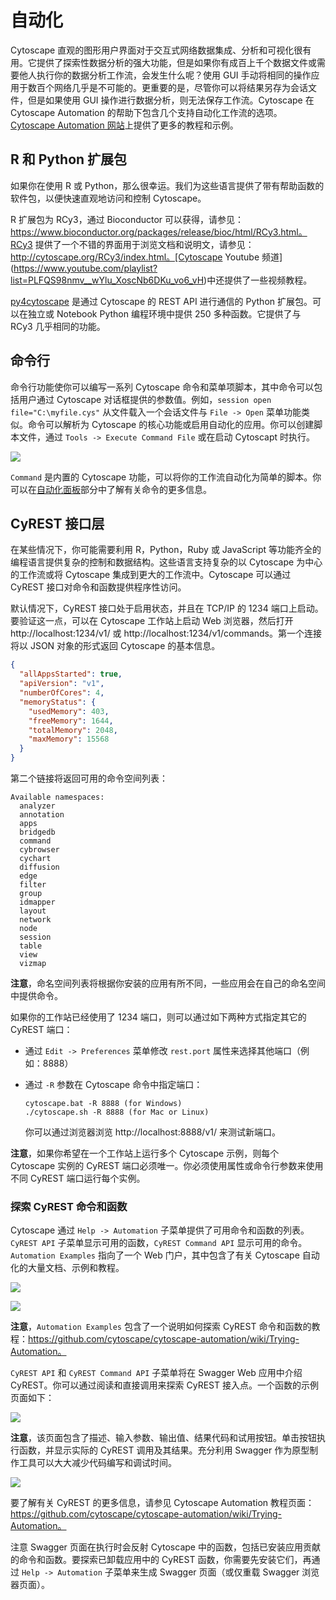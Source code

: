 # 自动化

Cytoscape 直观的图形用户界面对于交互式网络数据集成、分析和可视化很有用。它提供了探索性数据分析的强大功能，但是如果你有成百上千个数据文件或需要他人执行你的数据分析工作流，会发生什么呢？使用 GUI 手动将相同的操作应用于数百个网络几乎是不可能的。更重要的是，尽管你可以将结果另存为会话文件，但是如果使用 GUI 操作进行数据分析，则无法保存工作流。Cytoscape 在 Cytoscape Automation 的帮助下包含几个支持自动化工作流的选项。[Cytoscape Automation 网站](http://automation.cytoscape.org)上提供了更多的教程和示例。

## R 和 Python 扩展包

如果你在使用 R 或 Python，那么很幸运。我们为这些语言提供了带有帮助函数的软件包，以便快速直观地访问和控制 Cytoscape。

R 扩展包为 RCy3，通过 Bioconductor 可以获得，请参见：https://www.bioconductor.org/packages/release/bioc/html/RCy3.html。RCy3 提供了一个不错的界面用于浏览文档和说明文，请参见：http://cytoscape.org/RCy3/index.html。[Cytoscape Youtube 频道](https://www.youtube.com/playlist?list=PLFQS98nmv__wYlu_XoscNb6DKu_vo6_vH)中还提供了一些视频教程。

[py4cytoscape](https://py4cytoscape.readthedocs.io/) 是通过 Cytoscape 的 REST API 进行通信的 Python 扩展包。可以在独立或 Notebook Python 编程环境中提供 250 多种函数。它提供了与 RCy3 几乎相同的功能。

## 命令行

命令行功能使你可以编写一系列 Cytoscape 命令和菜单项脚本，其中命令可以包括用户通过 Cytoscape 对话框提供的参数值。例如，`session open file="C:\myfile.cys"` 从文件载入一个会话文件与 `File -> Open` 菜单功能类似。命令可以解析为 Cytoscape 的核心功能或启用自动化的应用。你可以创建脚本文件，通过 `Tools -> Execute Command File` 或在启动 Cytoscapt 时执行。

![](images/automation/command-panel.png)

`Command` 是内置的 Cytoscape 功能，可以将你的工作流自动化为简单的脚本。你可以在[自动化面板](/automation-panel/)部分中了解有关命令的更多信息。

## CyREST 接口层

在某些情况下，你可能需要利用 R，Python，Ruby 或 JavaScript 等功能齐全的编程语言提供复杂的控制和数据结构。这些语言支持复杂的以 Cytoscape 为中心的工作流或将 Cytoscape 集成到更大的工作流中。Cytoscape 可以通过 CyREST 接口对命令和函数提供程序性访问。

默认情况下，CyREST 接口处于启用状态，并且在 TCP/IP 的 1234 端口上启动。要验证这一点，可以在 Cytoscape 工作站上启动 Web 浏览器，然后打开 http://localhost:1234/v1/ 或 http://localhost:1234/v1/commands。第一个连接将以 JSON 对象的形式返回 Cytoscape 的基本信息。

```json
{
  "allAppsStarted": true,
  "apiVersion": "v1",
  "numberOfCores": 4,
  "memoryStatus": {
    "usedMemory": 403,
    "freeMemory": 1644,
    "totalMemory": 2048,
    "maxMemory": 15568
  }
}
```

第二个链接将返回可用的命令空间列表：

```
Available namespaces:
  analyzer
  annotation
  apps
  bridgedb
  command
  cybrowser
  cychart
  diffusion
  edge
  filter
  group
  idmapper
  layout
  network
  node
  session
  table
  view
  vizmap
```

**注意**，命名空间列表将根据你安装的应用有所不同，一些应用会在自己的命名空间中提供命令。

如果你的工作站已经使用了 1234 端口，则可以通过如下两种方式指定其它的 CyREST 端口：

- 通过 `Edit -> Preferences` 菜单修改 `rest.port` 属性来选择其他端口（例如：8888）
- 通过 `-R` 参数在 Cytoscape 命令中指定端口：

    ```
    cytoscape.bat -R 8888 (for Windows)
    ./cytoscape.sh -R 8888 (for Mac or Linux)
    ```

    你可以通过浏览器浏览 http://localhost:8888/v1/ 来测试新端口。

**注意**，如果你希望在一个工作站上运行多个 Cytoscape 示例，则每个 Cytoscape 实例的 CyREST 端口必须唯一。你必须使用属性或命令行参数来使用不同 CyREST 端口运行每个实例。

### 探索 CyREST 命令和函数

Cytoscape 通过 `Help -> Automation` 子菜单提供了可用命令和函数的列表。`CyREST API` 子菜单显示可用的函数，`CyREST Command API` 显示可用的命令。`Automation Examples` 指向了一个 Web 门户，其中包含了有关 Cytoscape 自动化的大量文档、示例和教程。

![](images/automation/help-menu.png)

![](images/automation/automation-menu.png)

**注意**，`Automation Examples` 包含了一个说明如何探索 CyREST 命令和函数的教程：https://github.com/cytoscape/cytoscape-automation/wiki/Trying-Automation。

`CyREST API` 和 `CyREST Command API` 子菜单将在 Swagger Web 应用中介绍 CyREST。你可以通过阅读和直接调用来探索 CyREST 接入点。一个函数的示例页面如下：

![](images/automation/swagger.png)

**注意**，该页面包含了描述、输入参数、输出值、结果代码和试用按钮。单击按钮执行函数，并显示实际的 CyREST 调用及其结果。充分利用 Swagger 作为原型制作工具可以大大减少代码编写和调试时间。

![](images/automation/swagger-result.png)

要了解有关 CyREST 的更多信息，请参见 Cytoscape Automation 教程页面：https://github.com/cytoscape/cytoscape-automation/wiki/Trying-Automation。

注意 Swagger 页面在执行时会反射 Cytoscape 中的函数，包括已安装应用贡献的命令和函数。要探索已卸载应用中的 CyREST 函数，你需要先安装它们，再通过 `Help -> Automation` 子菜单来生成 Swagger 页面（或仅重载 Swagger 浏览器页面）。
